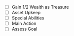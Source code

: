 - [ ] Gain 1/2 Wealth as Treasure
- [ ] Asset Upkeep
- [ ] Special Abilities
- [ ] Main Action
- [ ] Assess Goal